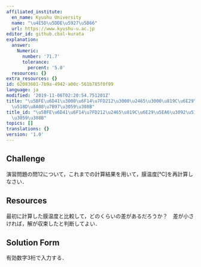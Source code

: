 ```yaml
---
affiliated_institute:
  en_name: Kyushu University
  name: "\u4E5D\u5DDE\u5927\u5B66"
  url: https://www.kyushu-u.ac.jp
editor_id: github.cbal-kurata
explanation:
  answer:
    Numeric:
      number: '71.7'
      tolerance:
        percent: '5.0'
  resources: {}
extra_resources: {}
id: 62083601-7b9a-4942-a00c-561b785f0f99
language: ja
modified: '2019-11-06T02:20:54.751201Z'
title: "\u5BFE\u6D41\u3000\u6F14\u7FD212\u3000\u2465\u3000\u819C\u6E29\u5EA6\u3092\
  \u518D\u8A08\u7B97\u3059\u308B"
title_id: "\u5BFE\u6D41\u6F14\u7FD212\u2465\u819C\u6E29\u5EA6\u3092\u518D\u8A08\u7B97\
  \u3059\u308B"
topics: []
translations: {}
version: '1.0'
---
```


## Challenge
演習問題の問12について，これまでの計算結果を用いて，膜温度[℃]を再計算しなさい．

## Resources
最初に計算した膜温度と比較して，どのくらいの差があるだろうか？　差が小さければ，解が収束したと判断してよい．

## Solution Form
有効数字3桁で入力する．



